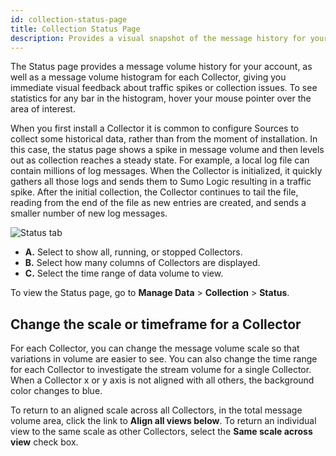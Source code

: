 ```yaml
---
id: collection-status-page
title: Collection Status Page
description: Provides a visual snapshot of the message history for your deployment, and a message volume histogram for each Collector.
---
```



The Status page provides a message volume history for your account, as well as a message volume histogram for each Collector, giving you immediate visual feedback about traffic spikes or collection issues. To see statistics for any bar in the histogram, hover your mouse pointer over the area of interest.

When you first install a Collector it is common to configure Sources to collect some historical data, rather than from the moment of installation. In this case, the status page shows a spike in message volume and then levels out as collection reaches a steady state. For example, a local log file can contain millions of log messages. When the Collector is initialized, it quickly gathers all those logs and sends them to Sumo Logic resulting in a traffic spike. After the initial collection, the Collector continues to tail the file, reading from the end of the file as new entries are created, and sends a smaller number of new log messages.

![Status tab](/img/ingestion-volume/collection-status.png)

* **A.** Select to show all, running, or stopped Collectors.  
* **B.** Select how many columns of Collectors are displayed.  
* **C.** Select the time range of data volume to view.

To view the Status page, go to **Manage Data** > **Collection** > **Status**.

## Change the scale or timeframe for a Collector

For each Collector, you can change the message volume scale so that variations in volume are easier to see. You can also change the time range for each Collector to investigate the stream volume for a single Collector. When a Collector x or y axis is not aligned with all others, the background color changes to blue.

To return to an aligned scale across all Collectors, in the total message volume area, click the link to **Align all views below**. To return an individual view to the same scale as other Collectors, select the **Same scale across view** check box.
